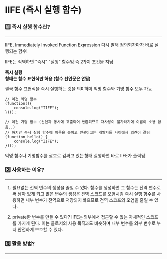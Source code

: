 # IIFE (즉시 실행 함수)

### 1️⃣ 즉시 실행 함수란?
<hr>

IIFE, Immediately Invoked Function Expression 다시 말해 정의되자마자 바로 실행되는 함수!

IIFE는 직역하면 "즉시" "실행" 함수임
즉 2가지 조건을 지님

**즉시 실행** <br>
**형태는 함수 표현식만 허용 (함수 선언문은 안됨)**

결국 함수 표현식을 즉시 실행하는 것을 의미하며 익명 함수와 기명 함수 모두 가능

```
// 이건 익명 함수
(function(){
    console.log("IIFE");
})();
```

```
// 이건 기명 함수 (선언과 동시에 호출되어 반환되므로 재사용이 불가하기에 이름이 소용 없음..)
// 하지만 즉시 실행 함수에 이름을 붙이고 안붙이고는 개발자들 사이에서 의견이 갈림
(function hello() {
    console.log("IIFE");
})();
```

익명 함수나 기명함수를 괄호로 감싸고 있는 형태
실행하면 바로 IIFE가 출력됨

### 2️⃣ 사용하는 이유?
<hr>

1. 필요없는 전역 변수의 생성을 줄일 수 있다.
함수를 생성하면 그 함수는 전역 변수로써 남아 있게 되고 많은 변수의 생성은 전역 스코프를 오염시킴
즉시 실행 함수를 사용하면 내부 변수가 전역으로 저장되지 않으므로 전역 스코프의 오염을 줄일 수 있다.

2. private한 변수를 만들 수 있다?
IIFE는 외부에서 접근할 수 없는 자체적인 스코프를 가지게 된다. 이는 클로저의 사용 목적과도 비슷하며 내부 변수를 
외부 변수로 부터 안전하게 보호할 수 있다.

### 3️⃣ 활용 방법?
<hr>


